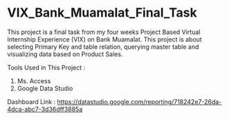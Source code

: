 # VIX_Bank_Muamalat_Final_Task

This project is a final task from my four weeks Project Based Virtual Internship Experience (VIX) on Bank Muamalat. This project is about selecting Primary Key and table relation, querying master table  and visualizing data based on  Product Sales. 

Tools Used in This Project :
1. Ms. Access
2. Google Data Studio

Dashboard Link :
https://datastudio.google.com/reporting/718242e7-26da-4dca-abc7-3d36dff3885a

